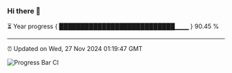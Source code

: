 ### Hi there 👋

⏳ Year progress { ███████████████████████████▁▁▁ } 90.45 %

---

⏰ Updated on Wed, 27 Nov 2024 01:19:47 GMT

![Progress Bar CI](https://github.com/JuvenileQ/Progress-Bar-CI/workflows/main/badge.svg)
